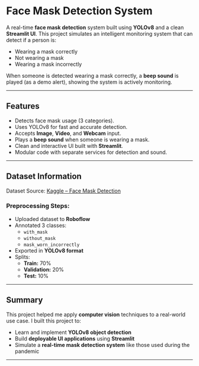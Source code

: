 # Face Mask Detection System

A real-time **face mask detection** system built using **YOLOv8** and a clean **Streamlit UI**. This project simulates an intelligent monitoring system that can detect if a person is:

- Wearing a mask correctly 
- Not wearing a mask 
- Wearing a mask incorrectly 

When someone is detected wearing a mask correctly, a **beep sound** is played (as a demo alert), showing the system is actively monitoring.

---

## Features

- Detects face mask usage (3 categories).
- Uses YOLOv8 for fast and accurate detection.
- Accepts **Image**, **Video**, and **Webcam** input.
- Plays a **beep sound** when someone is wearing a mask.
- Clean and interactive UI built with **Streamlit**.
- Modular code with separate services for detection and sound.

---

## Dataset Information

Dataset Source: [Kaggle – Face Mask Detection](https://www.kaggle.com/datasets/andrewmvd/face-mask-detection)

### Preprocessing Steps:
- Uploaded dataset to **Roboflow**
- Annotated 3 classes:
  - `with_mask`
  - `without_mask`
  - `mask_worn_incorrectly`
- Exported in **YOLOv8 format**
- Splits:
  - **Train:** 70%
  - **Validation:** 20%
  - **Test:** 10%

---

## Summary

This project helped me apply **computer vision** techniques to a real-world use case. I built this project to:

- Learn and implement **YOLOv8 object detection**
- Build **deployable UI applications** using **Streamlit**
- Simulate a **real-time mask detection system** like those used during the pandemic

---
